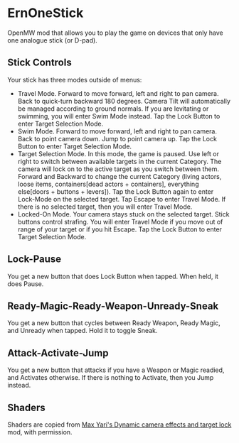 # ErnOneStick

OpenMW mod that allows you to play the game on devices that only have one analogue stick (or D-pad).

## Stick Controls
Your stick has three modes outside of menus:
- Travel Mode. Forward to move forward, left and right to pan camera. Back to quick-turn backward 180 degrees. Camera Tilt will automatically be managed according to ground normals. If you are levitating or swimming, you will enter Swim Mode instead. Tap the Lock Button to enter Target Selection Mode.
- Swim Mode. Forward to move forward, left and right to pan camera. Back to point camera down. Jump to point camera up. Tap the Lock Button to enter Target Selection Mode.
- Target Selection Mode. In this mode, the game is paused. Use left or right to switch between available targets in the current Category. The camera will lock on to the active target as you switch between them. Forward and Backward to change the current Category (living actors, loose items, containers[dead actors + containers], everything else[doors + buttons + levers]). Tap the Lock Button again to enter Lock-Mode on the selected target. Tap Escape to enter Travel Mode. If there is no selected target, then you will enter Travel Mode.
- Locked-On Mode. Your camera stays stuck on the selected target. Stick buttons control strafing. You will enter Travel Mode if you move out of range of your target or if you hit Escape. Tap the Lock Button to enter Target Selection Mode.

## Lock-Pause
You get a new button that does Lock Button when tapped. When held, it does Pause.

## Ready-Magic-Ready-Weapon-Unready-Sneak
You get a new button that cycles between Ready Weapon, Ready Magic, and Unready when tapped. Hold it to toggle Sneak.

## Attack-Activate-Jump
You get a new button that attacks if you have a Weapon or Magic readied, and Activates otherwise. If there is nothing to Activate, then you Jump instead.

## Shaders
Shaders are copied from [Max Yari's Dynamic camera effects and target lock](https://www.nexusmods.com/morrowind/mods/55327) mod, with permission.
